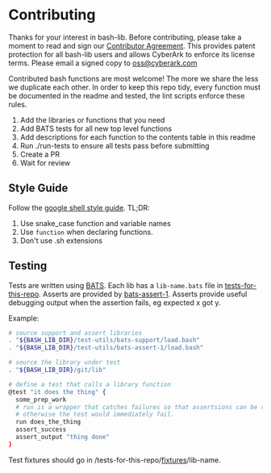 # Contributing
Thanks for your interest in bash-lib. Before contributing, please take a
moment to read and sign our [Contributor
Agreement](CyberArk_Open_Source_Contributor_Agreement.pdf). This provides
patent protection for all bash-lib users and allows CyberArk to
enforce its license terms. Please email a signed copy to <a
href="oss@cyberark.com">oss@cyberark.com</a>

Contributed bash functions are most welcome! The more we share the less we
duplicate each other. In order to keep this repo tidy, every function must be
documented in the readme and tested, the lint scripts enforce these rules.

1. Add the libraries or functions that you need
2. Add BATS tests for all new top level functions
3. Add descriptions for each function to the contents table in this readme
4. Run ./run-tests to ensure all tests pass before submitting
5. Create a PR
6. Wait for review

## Style Guide
Follow the [google shell style guide](https://google.github.io/styleguide/shell.xml#Naming_Conventions).
TL;DR:
1. Use snake_case function and variable names
1. Use `function` when declaring functions.
1. Don't use .sh extensions

## Testing
Tests are written using [BATS](https://github.com/bats-core/bats). Each lib has a `lib-name.bats` file in [tests-for-this-repo](/tests-for-this-repo).
Asserts are provided by [bats-assert-1](https://github.com/jasonkarns/bats-assert-1). Asserts provide useful debugging output when the assertion fails, eg expected x got y.

Example:
```bash
# source support and assert libraries
. "${BASH_LIB_DIR}/test-utils/bats-support/load.bash"
. "${BASH_LIB_DIR}/test-utils/bats-assert-1/load.bash"

# source the library under test
. "${BASH_LIB_DIR}/git/lib"

# define a test that calls a library function
@test "it does the thing" {
  some_prep_work
  # run is a wrapper that catches failures so that assertsions can be run,
  # otherwise the test would immediately fail.
  run does_the_thing
  assert_success
  assert_output "thing done"
}
```

Test fixtures should go in /tests-for-this-repo/[fixtures](tests-for-this-repo/fixtures)/lib-name.

